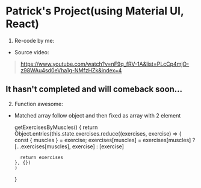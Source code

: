 # Patrick's Project(using Material UI, React)
1. Re-code by me:
* Source video:
> https://www.youtube.com/watch?v=nF9q_fRV-1A&list=PLcCp4mjO-z98WAu4sd0eVha1g-NMfzHZk&index=4

## It hasn't completed and will comeback soon... 

2. Function awesome:
* Matched array follow object and then fixed as array with 2 element

    getExercisesByMuscles() {
      return Object.entries(this.state.exercises.reduce((exercises, exercise) => {
        const { muscles } = exercise;
        exercises[muscles] = exercises[muscles]
          ? [...exercises[muscles], exercise]
          : [exercise]

        return exercises
      }, {})
      )
    } 
